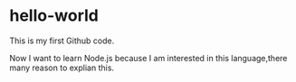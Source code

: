# hello-world
This is my first Github code.

Now I want to learn Node.js because I am interested in this language,there many reason to explian this.
